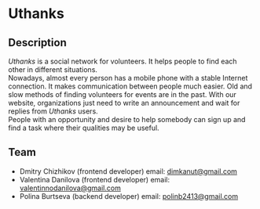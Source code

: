 # Uthanks

## Description
_Uthanks_ is a social network for volunteers. It helps people to find each other in different situations.  
Nowadays, almost every person has a mobile phone with a stable Internet connection. It makes communication between people much easier. Old and slow methods of finding volunteers for events are in the past. With our website, organizations just need to write an announcement and wait for replies from _Uthanks_ users.  
People with an opportunity and desire to help somebody can sign up and find a task where their qualities may be useful.

## Team
* Dmitry Chizhikov (frontend developer) email: [dimkanut@gmail.com](mailto:dimkanut@gmail.com) 
* Valentina Danilova (frontend developer) email: [valentinnodanilova@gmail.com](mailto:valentinnodanilova@gmail.com)
* Polina Burtseva (backend developer) email: [polinb2413@gmail.com](mailto:polinb2413@gmail.com)
